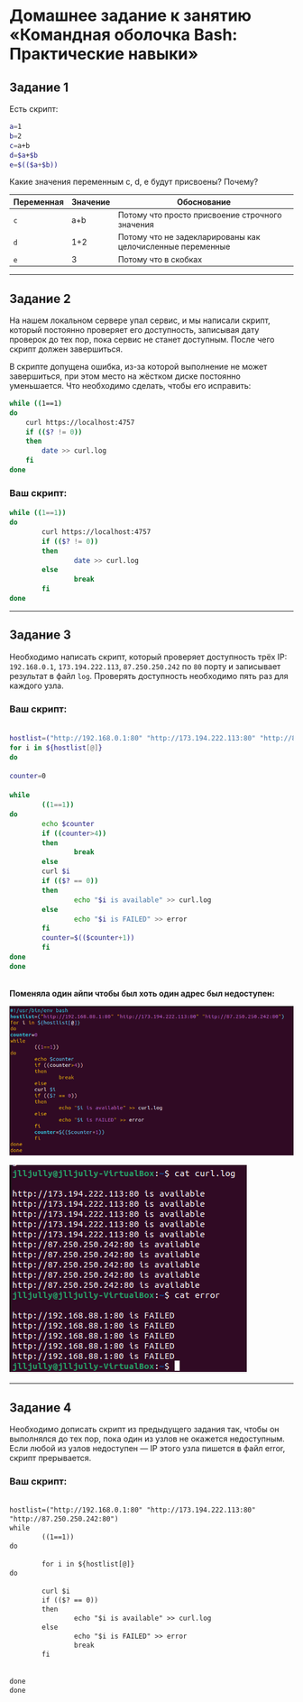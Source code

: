 # Домашнее задание к занятию «Командная оболочка Bash: Практические навыки»


## Задание 1

Есть скрипт:

```bash
a=1
b=2
c=a+b
d=$a+$b
e=$(($a+$b))
```

Какие значения переменным c, d, e будут присвоены? Почему?

| Переменная  | Значение | Обоснование |
| ------------- | ------------- | ------------- |
| `c`  | а+b  | Потому что просто присвоение строчного значения |
| `d`  | 1+2  | Потому что не задекларированы как целочисленные переменные |
| `e`  | 3  | Потому что в скобках |

----

## Задание 2

На нашем локальном сервере упал сервис, и мы написали скрипт, который постоянно проверяет его доступность, записывая дату проверок до тех пор, пока сервис не станет доступным. После чего скрипт должен завершиться. 

В скрипте допущена ошибка, из-за которой выполнение не может завершиться, при этом место на жёстком диске постоянно уменьшается. Что необходимо сделать, чтобы его исправить:

```bash
while ((1==1)
do
	curl https://localhost:4757
	if (($? != 0))
	then
		date >> curl.log
	fi
done
```

### Ваш скрипт:

```bash
while ((1==1))
do
        curl https://localhost:4757
        if (($? != 0))
        then
                date >> curl.log
        else
                break
        fi
done
```

---

## Задание 3

Необходимо написать скрипт, который проверяет доступность трёх IP: `192.168.0.1`, `173.194.222.113`, `87.250.250.242` по `80` порту и записывает результат в файл `log`. Проверять доступность необходимо пять раз для каждого узла.

### Ваш скрипт:

```bash

hostlist=("http://192.168.0.1:80" "http://173.194.222.113:80" "http://87.250.250.242:80")
for i in ${hostlist[@]}
do

counter=0

while 
        ((1==1))
do
        echo $counter
        if ((counter>4))
        then
                break
        else
        curl $i
        if (($? == 0))
        then
                echo "$i is available" >> curl.log
        else
                echo "$i is FAILED" >> error
        fi
        counter=$(($counter+1))
        fi
done
done
           
```
**Поменяла один айпи чтобы был хоть один адрес был недоступен:**

![image](https://github.com/Jlljully/bash/blob/main/Screenshot_7.png)

![image](https://github.com/Jlljully/bash/blob/main/Screenshot_6.png)


---
## Задание 4

Необходимо дописать скрипт из предыдущего задания так, чтобы он выполнялся до тех пор, пока один из узлов не окажется недоступным. Если любой из узлов недоступен — IP этого узла пишется в файл error, скрипт прерывается.

### Ваш скрипт:

```#!/usr/bin/env bash

hostlist=("http://192.168.0.1:80" "http://173.194.222.113:80" "http://87.250.250.242:80")
while 
        ((1==1))
do

        for i in ${hostlist[@]}
do

        curl $i
        if (($? == 0))
        then
                echo "$i is available" >> curl.log
        else
                echo "$i is FAILED" >> error
                break
        fi


done
done
           
```


